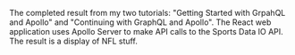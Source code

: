 The completed result from my two tutorials: "Getting Started with GrpahQL and Apollo" and "Continuing with GraphQL and Apollo".
The React web application uses Apollo Server to make API calls to the Sports Data IO API. The result is a display of NFL stuff.
